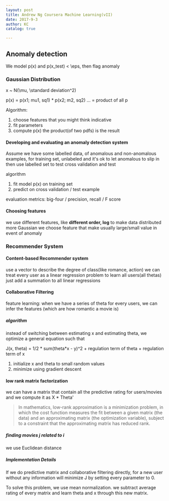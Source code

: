 ```yaml
---
layout: post
title: Andrew Ng Coursera Machine Learning(vII)
date: 2017-9-3
author: KC
catalog: true

---
```




## Anomaly detection 
We model p(x) and p(x_test) < \eps, then flag anomaly 

### Gaussian Distribution 
x ~ N(\mu, \standard deviation^2)

p(x) = 
p(x1; mu1, sq1) * p(x2; m2, sq2) ... = product of all p

Algorithm: 
1. choose features that you might think indicative 
2. fit parameters 
3. compute p(x)
the product(of two pdfs) is the result 


#### Developing and evaluating an anomaly detection system 
Assume we have some labelled data, of anomalous and non-anomalous examples, 
for training set, unlabeled and it's ok to let anomalous to slip in 
then use labelled set to test cross validation and test 

algorithm 
1. fit model p(x) on training set
1. predict on cross validation / test example 

evaluation metrics: big-four / precision, recall / F score 


#### Choosing features 
we use different features, like **different order, log** to make data distributed more Gaussian 
we choose feature that make usually large/small value in event of anomaly 

### Recommender System

#### Content-based Recommender system
use a vector to describe the degree of class(like romance, action)
we can treat every user as a linear regression problem 
to learn all users(all thetas)
just add a summation to all linear regressions 

#### Collaborative Filtering 
feature learning: 
when we have a series of theta for every users, we can infer the features (which are how romantic a movie is)

##### algorithm 
instead of switching between estimating x and estimating theta, we optimize a general equation such that 

J(x, theta) = 1/2 * sum(theta*x - y)^2 + regulation term of theta + regulation term of x 

1. initialize x and theta to small random values 
2. minimize using gradient descent 

#### low rank matrix factorization 
we can have a matrix that contain all the predictive rating for users/movies 
and we compute it as 
X * Theta'
>In mathematics, low-rank approximation is a minimization problem, in which the cost function measures the fit between a given matrix (the data) and an approximating matrix (the optimization variable), subject to a constraint that the approximating matrix has reduced rank. 

##### finding movies j related to i 
we use Euclidean distance 

##### Implementation Details 
If we do predictive matrix and collaborative filtering directly, for a new user without any information will minimize J by setting every parameter to 0.

To solve this problem, we use mean normalization. 
we subtract average rating of every matrix and learn theta and x through this new matrix. 